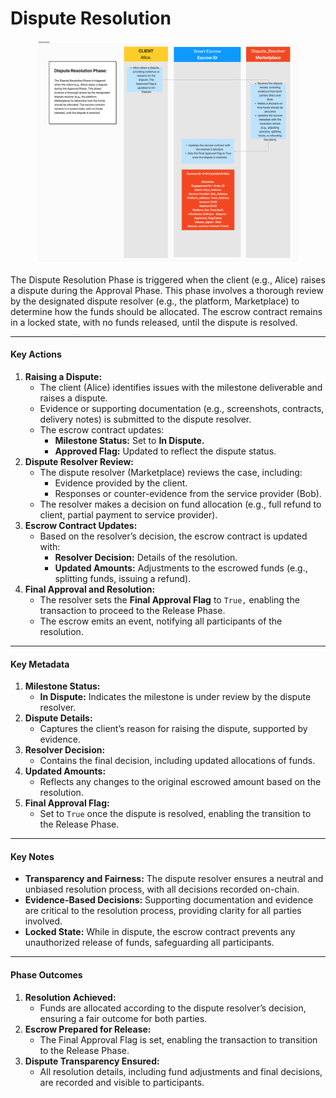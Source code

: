 # Dispute Resolution

<figure><img src="../../.gitbook/assets/dispute_resolution.png" alt=""><figcaption></figcaption></figure>

The Dispute Resolution Phase is triggered when the client (e.g., Alice) raises a dispute during the Approval Phase. This phase involves a thorough review by the designated dispute resolver (e.g., the platform, Marketplace) to determine how the funds should be allocated. The escrow contract remains in a locked state, with no funds released, until the dispute is resolved.

***

#### **Key Actions**

1. **Raising a Dispute:**
   * The client (Alice) identifies issues with the milestone deliverable and raises a dispute.
   * Evidence or supporting documentation (e.g., screenshots, contracts, delivery notes) is submitted to the dispute resolver.
   * The escrow contract updates:
     * **Milestone Status:** Set to **In Dispute.**
     * **Approved Flag:** Updated to reflect the dispute status.
2. **Dispute Resolver Review:**
   * The dispute resolver (Marketplace) reviews the case, including:
     * Evidence provided by the client.
     * Responses or counter-evidence from the service provider (Bob).
   * The resolver makes a decision on fund allocation (e.g., full refund to client, partial payment to service provider).
3. **Escrow Contract Updates:**
   * Based on the resolver’s decision, the escrow contract is updated with:
     * **Resolver Decision:** Details of the resolution.
     * **Updated Amounts:** Adjustments to the escrowed funds (e.g., splitting funds, issuing a refund).
4. **Final Approval and Resolution:**
   * The resolver sets the **Final Approval Flag** to `True,` enabling the transaction to proceed to the Release Phase.
   * The escrow emits an event, notifying all participants of the resolution.

***

#### **Key Metadata**

1. **Milestone Status:**
   * **In Dispute:** Indicates the milestone is under review by the dispute resolver.
2. **Dispute Details:**
   * Captures the client’s reason for raising the dispute, supported by evidence.
3. **Resolver Decision:**
   * Contains the final decision, including updated allocations of funds.
4. **Updated Amounts:**
   * Reflects any changes to the original escrowed amount based on the resolution.
5. **Final Approval Flag:**
   * Set to `True` once the dispute is resolved, enabling the transition to the Release Phase.

***

#### **Key Notes**

* **Transparency and Fairness:** The dispute resolver ensures a neutral and unbiased resolution process, with all decisions recorded on-chain.
* **Evidence-Based Decisions:** Supporting documentation and evidence are critical to the resolution process, providing clarity for all parties involved.
* **Locked State:** While in dispute, the escrow contract prevents any unauthorized release of funds, safeguarding all participants.

***

#### **Phase Outcomes**

1. **Resolution Achieved:**
   * Funds are allocated according to the dispute resolver’s decision, ensuring a fair outcome for both parties.
2. **Escrow Prepared for Release:**
   * The Final Approval Flag is set, enabling the transaction to transition to the Release Phase.
3. **Dispute Transparency Ensured:**
   * All resolution details, including fund adjustments and final decisions, are recorded and visible to participants.
